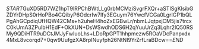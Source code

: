 $START$GuXD5RD7WZ1hpT9lRPChBWtLLg0rbMCMziSvgrFXQr+aSTISgKlsibGZDYrDHpS0rHoPBo4CQibyP6OdcrIw7lfy3EGuym76YwcfVCGa0LgrIGP1bQLPgAhGCpdiqUfHQW42CMs+h2uheH4hoZxEGBwLr/nbmLJqtpxjCM5jis7trcxC0kUmA3ZPulbH1EdF+OkXUN+DsWSwdhODS6H2qYuuUrZq3Lqhr2lQ50RSMy9QDiHTR9uDCtJMJyFwIuoLhs+LDoRpGPT1hhpmezw5ROaVDcPanpxdx4MxL8vcorqd7+0qw9UufgzXA8rpINuyfph26NtNI9YrZrfLraBDcw==$END$